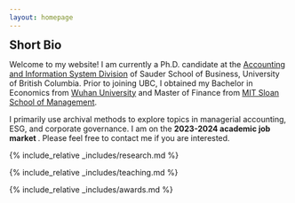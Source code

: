 ```yaml
---
layout: homepage
---
```


<h2 id="bio" style="margin: 2px 0px 0px;">  Short Bio</h2>

Welcome to my website! I am currently a Ph.D. candidate at the <a href="https://www.sauder.ubc.ca/thought-leadership/divisions/accounting-information-systems">Accounting and Information System Division</a> of Sauder School of Business, University of British Columbia. Prior to joining UBC, I obtained my Bachelor in Economics from <a href="https://en.whu.edu.cn/">Wuhan University</a> and Master of Finance from <a href="https://mitsloan.mit.edu/">MIT Sloan School of Management</a>.
 
I primarily use archival methods to explore topics in managerial accounting, ESG, and corporate governance. I am on the <strong >2023-2024 academic job market </strong>. Please feel free to contact me if you are interested.

 
 
{% include_relative _includes/research.md %}
 
{% include_relative _includes/teaching.md %} 
 
{% include_relative _includes/awards.md %} 
 
